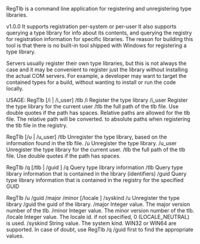 RegTlb is a command line application for registering and unregistering type libraries.

v1.0.0
It supports registration per-system or per-user
It also supports querying a type library for info about its contents, and querying the registry for registration information for specific libraries.
The reason for building this tool is that there is no built-in tool shipped with Windows for registering a type library.

Servers usually register their own type libraries, but this is not always the case and it may be convenient to register just the library without installing the actual COM servers.
For example, a developer may want to target the contained types for a build, without wanting to install or run the code locally.

USAGE:
RegTlb [/i | /i_user] /tlb <library path>
/i                      Register the type library
/i_user                 Register the type library for the current user
/tlb <path>             the full path of the tlb file. Use double quotes if the path has spaces.
Relative paths are allowed for the tlb file. The relative path will be converted.
to absolute paths when registering the tlb file in the registry.


RegTlb [/u | /u_user] /tlb <library path>
Unregister the type library, based on the information found in the tlb file.
/u                      Unregister the type library.
/u_user                 Unregister the type library for the current user.
/tlb <path>             the full path of the tlb file. Use double quotes if the path has spaces.


RegTlb /q [/tlb <library path> | /guid <guid>]
/q                      Query type library information
/tlb <library path>             Query type library information that is contained in the library (identifiers)
/guid <guid>            Query type library information that is contained in the registry for the specified GUID


RegTlb /u /guid <guid> /major <version> /minor <version> [/locale <lcid>] /syskind <kind>
/u                      Unregister the type library
/guid <guid>            the guid of the library.
/major <version>        Integer value. The major version number of the tlb.
/minor <version>        Integer value. The minor version number of the tlb.
/locale <lcid>          Integer value. The locale id. if not specified, 0 (LOCALE_NEUTRAL) is used.
/syskind <kind>         String value. The system kind. WIN32 or WIN64 are supported.
In case of doubt, use RegTlb /q /guid <guid> first to find the appropriate values.
